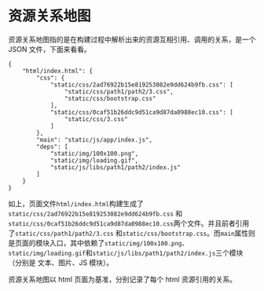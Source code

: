 # 资源关系地图

资源关系地图指的是在构建过程中解析出来的资源互相引用、调用的关系，是一个 JSON 文件，下面来看看。
```
{
    "html/index.html": {
        "css": {
            "static/css/2ad76922b15e819253082e9dd624b9fb.css": [
                "static/css/path1/path2/3.css",
                "static/css/bootstrap.css"
            ],
            "static/css/0caf51b26ddc9d51ca9d87da0988ec10.css": [
                "static/css/3.css"
            ]
        },
        "main": "static/js/app/index.js",
        "deps": [
            "static/img/100x100.png",
            "static/img/loading.gif",
            "static/js/libs/path1/path2/index.js"
        ]
    }
}
```

如上，页面文件`html/index.html`构建生成了`static/css/2ad76922b15e819253082e9dd624b9fb.css`
和`static/css/0caf51b26ddc9d51ca9d87da0988ec10.css`两个文件。并且前者引用了`static/css/path1/path2/3.css`
和`static/css/bootstrap.css`。而`main`属性则是页面的模块入口，其中依赖了`static/img/100x100.png`、
`static/img/loading.gif`和`static/js/libs/path1/path2/index.js`三个模块（分别是 文本、图片、JS 模块）。

资源关系地图以 html 页面为基准，分别记录了每个 html 资源引用的关系。
